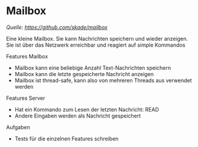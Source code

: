 # Mailbox

*Quelle: https://github.com/skade/mailbox*

Eine kleine Mailbox. Sie kann Nachrichten speichern und wieder anzeigen.
Sie ist über das Netzwerk erreichbar und reagiert auf simple Kommandos

Features Mailbox

* Mailbox kann eine beliebige Anzahl Text-Nachrichten speichern
* Mailbox kann die letzte gespeicherte Nachricht anzeigen
* Mailbox ist thread-safe, kann also von mehreren Threads aus verwendet werden

Features Server

* Hat ein Kommando zum Lesen der letzten Nachricht: READ
* Andere Eingaben werden als Nachricht gespeichert

Aufgaben

* Tests für die einzelnen Features schreiben
